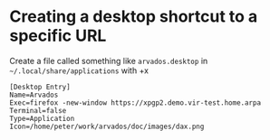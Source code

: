 # Creating a desktop shortcut to a specific URL

Create a file called something like `arvados.desktop` in `~/.local/share/applications` with +x

```
[Desktop Entry]
Name=Arvados
Exec=firefox -new-window https://xpgp2.demo.vir-test.home.arpa
Terminal=false
Type=Application
Icon=/home/peter/work/arvados/doc/images/dax.png
```
